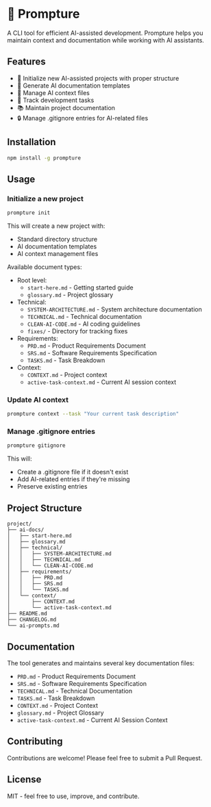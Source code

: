 # 🧩 Prompture

A CLI tool for efficient AI-assisted development. Prompture helps you maintain context and documentation while working with AI assistants.

## Features

- 🚀 Initialize new AI-assisted projects with proper structure
- 📝 Generate AI documentation templates
- 🔄 Manage AI context files
- 🎯 Track development tasks
- 📚 Maintain project documentation
- 🔒 Manage .gitignore entries for AI-related files

## Installation

```bash
npm install -g prompture
```

## Usage

### Initialize a new project

```bash
prompture init
```

This will create a new project with:
- Standard directory structure
- AI documentation templates
- AI context management files

Available document types:
- Root level:
  - `start-here.md` - Getting started guide
  - `glossary.md` - Project glossary
- Technical:
  - `SYSTEM-ARCHITECTURE.md` - System architecture documentation
  - `TECHNICAL.md` - Technical documentation
  - `CLEAN-AI-CODE.md` - AI coding guidelines
  - `fixes/` - Directory for tracking fixes
- Requirements:
  - `PRD.md` - Product Requirements Document
  - `SRS.md` - Software Requirements Specification
  - `TASKS.md` - Task Breakdown
- Context:
  - `CONTEXT.md` - Project context
  - `active-task-context.md` - Current AI session context

### Update AI context

```bash
prompture context --task "Your current task description"
```

### Manage .gitignore entries

```bash
prompture gitignore
```

This will:
- Create a .gitignore file if it doesn't exist
- Add AI-related entries if they're missing
- Preserve existing entries


## Project Structure

```
project/
├── ai-docs/
│   ├── start-here.md
│   ├── glossary.md
│   ├── technical/
│   │   ├── SYSTEM-ARCHITECTURE.md
│   │   ├── TECHNICAL.md
│   │   └── CLEAN-AI-CODE.md
│   ├── requirements/
│   │   ├── PRD.md
│   │   ├── SRS.md
│   │   └── TASKS.md
│   └── context/
│       ├── CONTEXT.md
│       └── active-task-context.md
├── README.md
├── CHANGELOG.md
└── ai-prompts.md
```

## Documentation

The tool generates and maintains several key documentation files:

- `PRD.md` - Product Requirements Document
- `SRS.md` - Software Requirements Specification
- `TECHNICAL.md` - Technical Documentation
- `TASKS.md` - Task Breakdown
- `CONTEXT.md` - Project Context
- `glossary.md` - Project Glossary
- `active-task-context.md` - Current AI Session Context

## Contributing

Contributions are welcome! Please feel free to submit a Pull Request.

## License

MIT - feel free to use, improve, and contribute.

